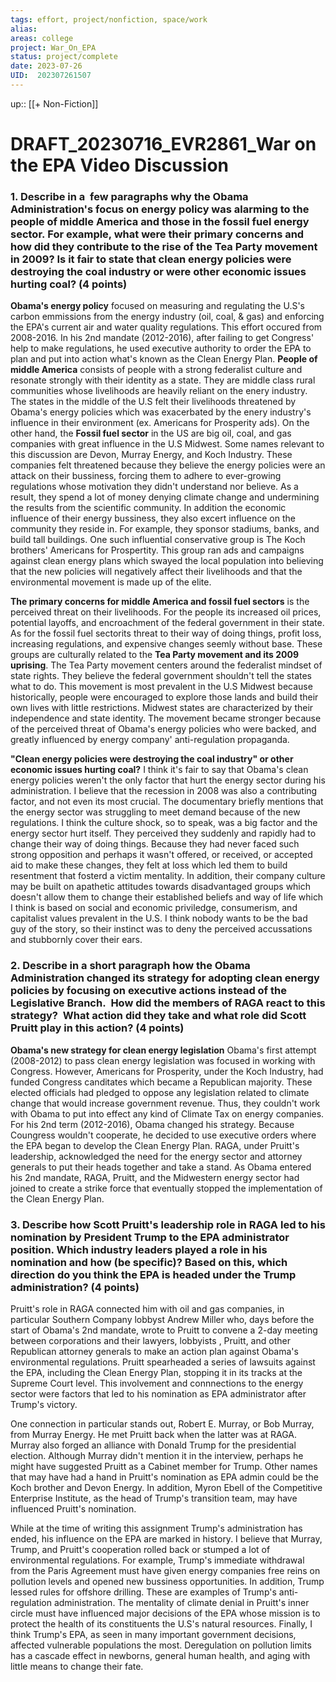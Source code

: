 ```yaml
---
tags: effort, project/nonfiction, space/work
alias: 
areas: college
project: War_On_EPA
status: project/complete
date: 2023-07-26
UID:  202307261507
---
```


up:: [[+ Non-Fiction]]

# DRAFT_20230716_EVR2861_War on the EPA Video Discussion

### 1. Describe in a  few paragraphs why the Obama Administration's focus on energy policy was alarming to the people of middle America and those in the fossil fuel energy sector. For example, what were their primary concerns and how did they contribute to the rise of the Tea Party movement in 2009? Is it fair to state that clean energy policies were destroying the coal industry or were other economic issues hurting coal? (4 points)

**Obama's energy policy** focused on measuring and regulating the U.S's carbon emmissions from the energy industry (oil, coal, & gas) and enforcing the EPA's current air and water quality regulations. This effort occured from 2008-2016. In his 2nd mandate (2012-2016), after failing to get Congress' help to make regulations, he used executive authority to order the EPA to plan and put into action what's known as the Clean Energy Plan. **People of middle America** consists of people with a strong federalist culture and resonate strongly with their identity as a state. They are middle class rural communities whose livelihoods are heavily reliant on the enery industry. The states in the middle of the U.S felt their livelihoods threatened by Obama's energy policies which was exacerbated by the enery industry's influence in their environment (ex. Americans for Prosperity ads). On the other hand,  the **Fossil fuel sector** in the US are big oil, coal, and gas companies with great influence in the U.S Midwest. Some names relevant to this discussion are Devon, Murray Energy, and Koch Industry. These companies felt threatened because they believe the energy policies were an attack on their bussiness, forcing them to adhere to ever-growing regulations whose motivation they didn't understand nor believe. As a result, they spend a lot of money denying climate change and undermining the results from the scientific community. In addition the economic influence of their energy bussiness, they also excert influence on the community they reside in. For example, they sponsor stadiums, banks, and build tall buildings. One such influential conservative group is The Koch brothers' Americans for Prospertity. This group ran ads and campaigns against clean energy plans which swayed the local population into believing that the new policies will negatively affect their livelihoods and that the environmental movement is made up of the elite.

**The primary concerns for middle America and fossil fuel sectors** is the perceived threat on their livelihoods. For the people its increased oil prices, potential layoffs, and encroachment of the federal government in their state. As for the fossil fuel sectorits threat to their way of doing things, profit loss, increasing regulations, and expensive changes seemly without base. These groups are culturally related to the **Tea Party movement and its 2009 uprising**. The Tea Party movement centers around the federalist mindset of state rights. They believe the federal government shouldn't tell the states what to do. This movement is most prevalent in the U.S Midwest because historically, people were encouraged to explore those lands and build their own lives with little restrictions. Midwest states are characterized by their independence and state identity. The movement became stronger because of the perceived threat of Obama's energy policies who were backed, and greatly influenced by energy company' anti-regulation propaganda.


**"Clean energy policies were destroying the coal industry" or other economic issues hurting coal?**
I think it's fair to say that Obama's clean energy policies weren't the only factor that hurt the energy sector during his administration. I believe that the recession in 2008 was also a contributing factor, and not even its most crucial. The documentary briefly mentions that the energy sector was struggling to meet demand because of the new regulations. I think the culture shock, so to speak, was a big factor and the energy sector hurt itself. They perceived they suddenly and rapidly had to change their way of doing things. Because they had never faced such strong opposition and perhaps it wasn't offered, or received, or accepted aid to make these changes, they felt at loss which led them to build resentment that fosterd a victim mentality. In addition, their company culture may be built on apathetic attitudes towards disadvantaged groups which doesn't allow them to change their established beliefs and way of life which I think is based on social and economic priviledge, consumerism, and capitalist values prevalent in the U.S. I think nobody wants to be the bad guy of the story, so their instinct was to deny the perceived accussations and stubbornly cover their ears.

### 2. Describe in a short paragraph how the Obama Administration changed its strategy for adopting clean energy policies by focusing on executive actions instead of the Legislative Branch.  How did the members of RAGA react to this strategy?  What action did they take and what role did Scott Pruitt play in this action? (4 points)

**Obama's new strategy for clean energy legislation**
Obama's first attempt (2008-2012) to pass clean energy legislation was focused in working with Congress. However, Americans for Prosperity, under the Koch Industry, had funded Congress canditates which became a Republican majority. These elected officials had pledged to oppose any legislation related to climate change that would increase government revenue. Thus, they couldn't work with Obama to put into effect any kind of Climate Tax on energy companies. For his 2nd term (2012-2016), Obama changed his strategy. Because Coungress wouldn't cooperate, he decided to use executive orders where the EPA began to develop the Clean Energy Plan. RAGA, under Pruitt's leadership, acknowledged the need for the energy sector and attorney generals to put their heads together and take a stand. As Obama entered his 2nd mandate, RAGA, Pruitt, and the Midwestern energy sector had joined to create a strike force that eventually stopped the implementation of the Clean Energy Plan.


### 3. Describe how Scott Pruitt's leadership role in RAGA led to his nomination by President Trump to the EPA administrator position. Which industry leaders played a role in his nomination and how (be specific)? Based on this, which direction do you think the EPA is headed under the Trump administration? (4 points)

Pruitt's role in RAGA connected him with oil and gas companies, in particular Southern Company lobbyst Andrew Miller who, days before the start of Obama's 2nd mandate, wrote to Pruitt to convene a 2-day meeting between corporations and their lawyers, lobbyists , Pruitt, and other Republican attorney generals to make an action plan against Obama's environmental regulations. Pruitt spearheaded a series of lawsuits against the EPA, including the Clean Energy Plan, stopping it in its tracks at the Supreme Court level. This involvement and connnections to the energy sector were factors that led to his nomination as EPA administrator after Trump's victory.

One connection in particular stands out, Robert E. Murray, or Bob Murray, from Murray Energy. He met Pruitt back when the latter was at RAGA. Murray also forged an alliance with Donald Trump for the presidential election. Although Murray didn't mention it in the interview, perhaps he might have suggested Pruitt as a Cabinet member for Trump. Other names that may have had a hand in Pruitt's nomination as EPA admin could be the Koch brother and Devon Energy. In addition, Myron Ebell of the Competitive Enterprise Institute, as the head of Trump's transition team, may have influenced Pruitt's nomination.

While at the time of writing this assignment Trump's administration has ended, his influence on the EPA are marked in history. I believe that Murray, Trump, and Pruitt's cooperation rolled back or stumped a lot of environmental regulations. For example, Trump's immediate withdrawal from the Paris Agreement must have given energy companies free reins on pollution levels and opened new bussiness opportunities. In addition, Trump lessed rules for offshore drilling. These are examples of Trump's anti-regulation administration. The mentality of climate denial in Pruitt's inner circle must have influenced major decisions of the EPA whose mission is to protect the health of its constituents the U.S's natural resources. Finally, I think Trump's EPA, as seen in many important government decisions, affected vulnerable populations the most. Deregulation on pollution limits has a cascade effect in newborns, general human health, and aging with little means to change their fate.
